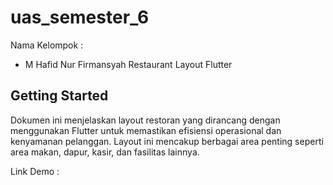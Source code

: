 # uas_semester_6

Nama Kelompok :

- M Hafid Nur Firmansyah
  Restaurant Layout Flutter

## Getting Started

Dokumen ini menjelaskan layout restoran yang dirancang dengan menggunakan Flutter untuk memastikan efisiensi operasional dan kenyamanan pelanggan. Layout ini mencakup berbagai area penting seperti area makan, dapur, kasir, dan fasilitas lainnya.

Link Demo :
